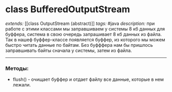 # class BufferedOutputStream
*extends:* [[class OutputStream (abstract)]]
*tags:* #java
*description:* при работе с этими классами мы заправшиваем у системы 8 кб данных для буффера, система в свою очередь запрашивает 8 кб данных из файла. Так в нашеф буффер-классе появляется буффер, из которого мы можем быстро читать данные по байтам. Без буфффера нам бы пришлось заправшивать байты сначала у системы, затем из файла.

---
### Методы:
- flush() - очищает буффер и отдает файлу все данные, которые в нем лежали.